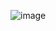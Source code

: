 ![image](https://github.com/serkanknc/flaskCurrencyConverter/assets/80708169/72b07766-3e29-427d-b76f-6e44bf2cf56d)
